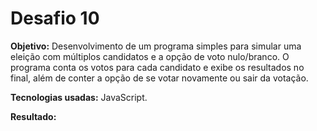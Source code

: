 <h1>Desafio 10</h1>

<b>Objetivo:</b> Desenvolvimento de um programa simples para simular uma eleição com múltiplos candidatos e a opção de voto nulo/branco. O programa conta os votos para cada candidato e exibe os resultados no final, além de conter a opção de se votar novamente ou sair da votação.

<b>Tecnologias usadas:</b> JavaScript.

<b>Resultado:</b>
